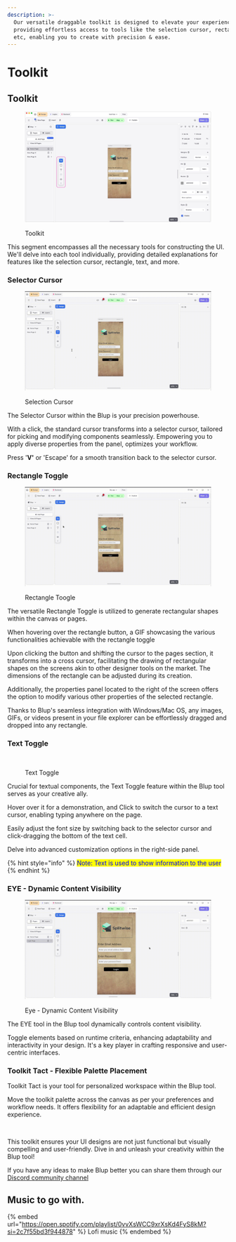 ```yaml
---
description: >-
  Our versatile draggable toolkit is designed to elevate your experience by
  providing effortless access to tools like the selection cursor, rectangle,
  etc, enabling you to create with precision & ease.
---
```


# Toolkit

## Toolkit

<figure><img src="../../.gitbook/assets/Untitled design.jpg" alt=""><figcaption><p>Toolkit</p></figcaption></figure>

This segment encompasses all the necessary tools for constructing the UI. We'll delve into each tool individually, providing detailed explanations for features like the selection cursor, rectangle, text, and more.

### Selector Cursor

<figure><img src="../../.gitbook/assets/selection cursor.gif" alt=""><figcaption><p>Selection Cursor</p></figcaption></figure>

The Selector Cursor within the Blup is your precision powerhouse.&#x20;

With a click, the standard cursor transforms into a selector cursor, tailored for picking and modifying components seamlessly. Empowering you to apply diverse properties from the panel, optimizes your workflow.&#x20;

Press '**V'** or 'Escape' for a smooth transition back to the selector cursor.

### Rectangle Toggle

<figure><img src="../../.gitbook/assets/Blup _ My app 2024-02-05 17-45-34.gif" alt=""><figcaption><p>Rectangle Toogle</p></figcaption></figure>

The versatile Rectangle Toggle is utilized to generate rectangular shapes within the canvas or pages.&#x20;

When hovering over the rectangle button, a GIF showcasing the various functionalities achievable with the rectangle toggle&#x20;

Upon clicking the button and shifting the cursor to the pages section, it transforms into a cross cursor, facilitating the drawing of rectangular shapes on the screens akin to other designer tools on the market. The dimensions of the rectangle can be adjusted during its creation.&#x20;

Additionally, the properties panel located to the right of the screen offers the option to modify various other properties of the selected rectangle.&#x20;

Thanks to Blup's seamless integration with Windows/Mac OS, any images, GIFs, or videos present in your file explorer can be effortlessly dragged and dropped into any rectangle.

### Text Toggle

<figure><img src="../../.gitbook/assets/Text.gif" alt=""><figcaption><p>Text Toggle</p></figcaption></figure>

Crucial for textual components, the Text Toggle feature within the Blup tool serves as your creative ally.&#x20;

Hover over it for a demonstration, and Click to switch the cursor to a text cursor, enabling typing anywhere on the page.&#x20;

Easily adjust the font size by switching back to the selector cursor and click-dragging the bottom of the text cell.&#x20;

Delve into advanced customization options in the right-side panel.

{% hint style="info" %}
<mark style="color:blue;">Note: Text is used to show information to the user</mark>
{% endhint %}

### EYE - Dynamic Content Visibility

<figure><img src="../../.gitbook/assets/hide unhide.gif" alt=""><figcaption><p>Eye - Dynamic Content Visibility</p></figcaption></figure>

The EYE tool in the Blup tool dynamically controls content visibility.&#x20;

Toggle elements based on runtime criteria, enhancing adaptability and interactivity in your design. It's a key player in crafting responsive and user-centric interfaces.

### Toolkit Tact - Flexible Palette Placement&#x20;

Toolkit Tact is your tool for personalized workspace within the Blup tool.&#x20;

Move the toolkit palette across the canvas as per your preferences and workflow needs. It offers flexibility for an adaptable and efficient design experience.

<figure><img src="../../.gitbook/assets/Blup _ My app 2024-02-06 13-25-03.gif" alt=""><figcaption></figcaption></figure>

This toolkit ensures your UI designs are not just functional but visually compelling and user-friendly. Dive in and unleash your creativity within the Blup tool!

If you have any ideas to make Blup better you can share them through our [Discord community channel ](https://discord.com/channels/940632966093234176/965313562425823303)

## Music to go with.

{% embed url="https://open.spotify.com/playlist/0vvXsWCC9xrXsKd4FyS8kM?si=2c7f55bd3f944878" %}
Lofi music
{% endembed %}

